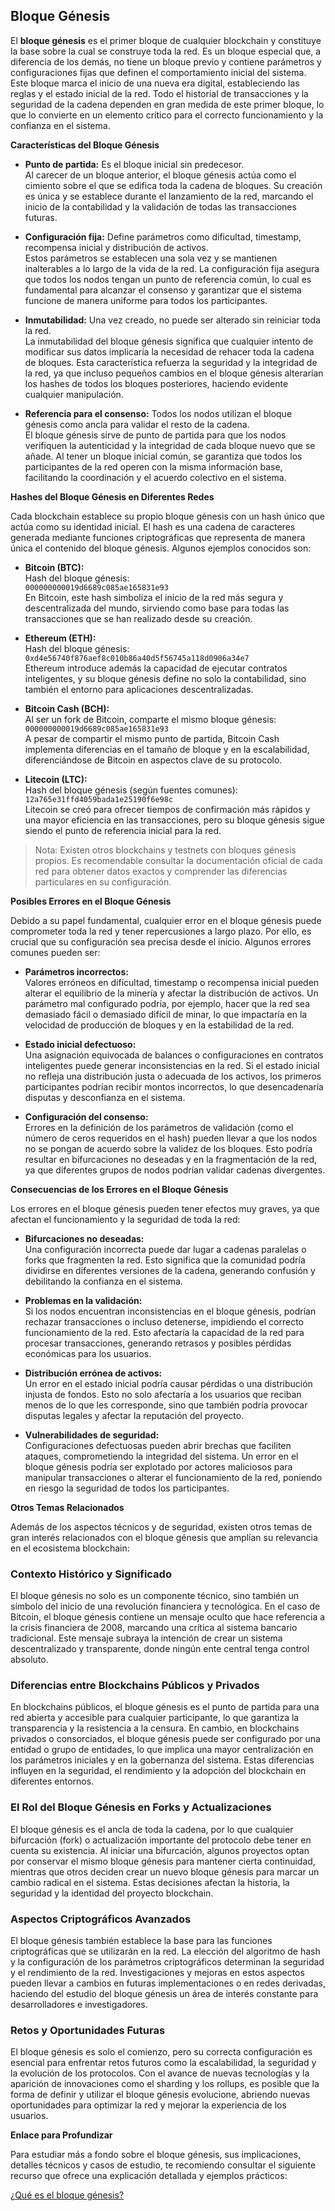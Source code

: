 ## **Bloque Génesis**

El **bloque génesis** es el primer bloque de cualquier blockchain y constituye la base sobre la cual se construye toda la red. Es un bloque especial que, a diferencia de los demás, no tiene un bloque previo y contiene parámetros y configuraciones fijas que definen el comportamiento inicial del sistema. Este bloque marca el inicio de una nueva era digital, estableciendo las reglas y el estado inicial de la red. Todo el historial de transacciones y la seguridad de la cadena dependen en gran medida de este primer bloque, lo que lo convierte en un elemento crítico para el correcto funcionamiento y la confianza en el sistema.

**Características del Bloque Génesis**

- **Punto de partida:** Es el bloque inicial sin predecesor.  
  Al carecer de un bloque anterior, el bloque génesis actúa como el cimiento sobre el que se edifica toda la cadena de bloques. Su creación es única y se establece durante el lanzamiento de la red, marcando el inicio de la contabilidad y la validación de todas las transacciones futuras.

- **Configuración fija:** Define parámetros como dificultad, timestamp, recompensa inicial y distribución de activos.  
  Estos parámetros se establecen una sola vez y se mantienen inalterables a lo largo de la vida de la red. La configuración fija asegura que todos los nodos tengan un punto de referencia común, lo cual es fundamental para alcanzar el consenso y garantizar que el sistema funcione de manera uniforme para todos los participantes.

- **Inmutabilidad:** Una vez creado, no puede ser alterado sin reiniciar toda la red.  
  La inmutabilidad del bloque génesis significa que cualquier intento de modificar sus datos implicaría la necesidad de rehacer toda la cadena de bloques. Esta característica refuerza la seguridad y la integridad de la red, ya que incluso pequeños cambios en el bloque génesis alterarían los hashes de todos los bloques posteriores, haciendo evidente cualquier manipulación.

- **Referencia para el consenso:** Todos los nodos utilizan el bloque génesis como ancla para validar el resto de la cadena.  
  El bloque génesis sirve de punto de partida para que los nodos verifiquen la autenticidad y la integridad de cada bloque nuevo que se añade. Al tener un bloque inicial común, se garantiza que todos los participantes de la red operen con la misma información base, facilitando la coordinación y el acuerdo colectivo en el sistema.

**Hashes del Bloque Génesis en Diferentes Redes**

Cada blockchain establece su propio bloque génesis con un hash único que actúa como su identidad inicial. El hash es una cadena de caracteres generada mediante funciones criptográficas que representa de manera única el contenido del bloque génesis. Algunos ejemplos conocidos son:

- **Bitcoin (BTC):**  
  Hash del bloque génesis:  
  `000000000019d6689c085ae165831e93`  
  En Bitcoin, este hash simboliza el inicio de la red más segura y descentralizada del mundo, sirviendo como base para todas las transacciones que se han realizado desde su creación.

- **Ethereum (ETH):**  
  Hash del bloque génesis:  
  `0xd4e56740f876aef8c010b86a40d5f56745a118d0906a34e7`  
  Ethereum introduce además la capacidad de ejecutar contratos inteligentes, y su bloque génesis define no solo la contabilidad, sino también el entorno para aplicaciones descentralizadas.

- **Bitcoin Cash (BCH):**  
  Al ser un fork de Bitcoin, comparte el mismo bloque génesis:  
  `000000000019d6689c085ae165831e93`  
  A pesar de compartir el mismo punto de partida, Bitcoin Cash implementa diferencias en el tamaño de bloque y en la escalabilidad, diferenciándose de Bitcoin en aspectos clave de su protocolo.

- **Litecoin (LTC):**  
  Hash del bloque génesis (según fuentes comunes):  
  `12a765e31ffd4059bada1e25190f6e98c`  
  Litecoin se creó para ofrecer tiempos de confirmación más rápidos y una mayor eficiencia en las transacciones, pero su bloque génesis sigue siendo el punto de referencia inicial para la red.

> Nota: Existen otros blockchains y testnets con bloques génesis propios. Es recomendable consultar la documentación oficial de cada red para obtener datos exactos y comprender las diferencias particulares en su configuración.

**Posibles Errores en el Bloque Génesis**

Debido a su papel fundamental, cualquier error en el bloque génesis puede comprometer toda la red y tener repercusiones a largo plazo. Por ello, es crucial que su configuración sea precisa desde el inicio. Algunos errores comunes pueden ser:

- **Parámetros incorrectos:**  
  Valores erróneos en dificultad, timestamp o recompensa inicial pueden alterar el equilibrio de la minería y afectar la distribución de activos. Un parámetro mal configurado podría, por ejemplo, hacer que la red sea demasiado fácil o demasiado difícil de minar, lo que impactaría en la velocidad de producción de bloques y en la estabilidad de la red.

- **Estado inicial defectuoso:**  
  Una asignación equivocada de balances o configuraciones en contratos inteligentes puede generar inconsistencias en la red. Si el estado inicial no refleja una distribución justa o adecuada de los activos, los primeros participantes podrían recibir montos incorrectos, lo que desencadenaría disputas y desconfianza en el sistema.

- **Configuración del consenso:**  
  Errores en la definición de los parámetros de validación (como el número de ceros requeridos en el hash) pueden llevar a que los nodos no se pongan de acuerdo sobre la validez de los bloques. Esto podría resultar en bifurcaciones no deseadas y en la fragmentación de la red, ya que diferentes grupos de nodos podrían validar cadenas divergentes.

**Consecuencias de los Errores en el Bloque Génesis**

Los errores en el bloque génesis pueden tener efectos muy graves, ya que afectan el funcionamiento y la seguridad de toda la red:

- **Bifurcaciones no deseadas:**  
  Una configuración incorrecta puede dar lugar a cadenas paralelas o forks que fragmenten la red. Esto significa que la comunidad podría dividirse en diferentes versiones de la cadena, generando confusión y debilitando la confianza en el sistema.

- **Problemas en la validación:**  
  Si los nodos encuentran inconsistencias en el bloque génesis, podrían rechazar transacciones o incluso detenerse, impidiendo el correcto funcionamiento de la red. Esto afectaría la capacidad de la red para procesar transacciones, generando retrasos y posibles pérdidas económicas para los usuarios.

- **Distribución errónea de activos:**  
  Un error en el estado inicial podría causar pérdidas o una distribución injusta de fondos. Esto no solo afectaría a los usuarios que reciban menos de lo que les corresponde, sino que también podría provocar disputas legales y afectar la reputación del proyecto.

- **Vulnerabilidades de seguridad:**  
  Configuraciones defectuosas pueden abrir brechas que faciliten ataques, comprometiendo la integridad del sistema. Un error en el bloque génesis podría ser explotado por actores maliciosos para manipular transacciones o alterar el funcionamiento de la red, poniendo en riesgo la seguridad de todos los participantes.

**Otros Temas Relacionados**

Además de los aspectos técnicos y de seguridad, existen otros temas de gran interés relacionados con el bloque génesis que amplían su relevancia en el ecosistema blockchain:

### **Contexto Histórico y Significado**

El bloque génesis no solo es un componente técnico, sino también un símbolo del inicio de una revolución financiera y tecnológica. En el caso de Bitcoin, el bloque génesis contiene un mensaje oculto que hace referencia a la crisis financiera de 2008, marcando una crítica al sistema bancario tradicional. Este mensaje subraya la intención de crear un sistema descentralizado y transparente, donde ningún ente central tenga control absoluto.

### **Diferencias entre Blockchains Públicos y Privados**

En blockchains públicos, el bloque génesis es el punto de partida para una red abierta y accesible para cualquier participante, lo que garantiza la transparencia y la resistencia a la censura. En cambio, en blockchains privados o consorciados, el bloque génesis puede ser configurado por una entidad o grupo de entidades, lo que implica una mayor centralización en los parámetros iniciales y en la gobernanza del sistema. Estas diferencias influyen en la seguridad, el rendimiento y la adopción del blockchain en diferentes entornos.

### **El Rol del Bloque Génesis en Forks y Actualizaciones**

El bloque génesis es el ancla de toda la cadena, por lo que cualquier bifurcación (fork) o actualización importante del protocolo debe tener en cuenta su existencia. Al iniciar una bifurcación, algunos proyectos optan por conservar el mismo bloque génesis para mantener cierta continuidad, mientras que otros deciden crear un nuevo bloque génesis para marcar un cambio radical en el sistema. Estas decisiones afectan la historia, la seguridad y la identidad del proyecto blockchain.

### **Aspectos Criptográficos Avanzados**

El bloque génesis también establece la base para las funciones criptográficas que se utilizarán en la red. La elección del algoritmo de hash y la configuración de los parámetros criptográficos determinan la seguridad y el rendimiento de la red. Investigaciones y mejoras en estos aspectos pueden llevar a cambios en futuras implementaciones o en redes derivadas, haciendo del estudio del bloque génesis un área de interés constante para desarrolladores e investigadores.

### **Retos y Oportunidades Futuras**

El bloque génesis es solo el comienzo, pero su correcta configuración es esencial para enfrentar retos futuros como la escalabilidad, la seguridad y la evolución de los protocolos. Con el avance de nuevas tecnologías y la aparición de innovaciones como el sharding y los rollups, es posible que la forma de definir y utilizar el bloque génesis evolucione, abriendo nuevas oportunidades para optimizar la red y mejorar la experiencia de los usuarios.

**Enlace para Profundizar**

Para estudiar más a fondo sobre el bloque génesis, sus implicaciones, detalles técnicos y casos de estudio, te recomiendo consultar el siguiente recurso que ofrece una explicación detallada y ejemplos prácticos:

[¿Qué es el bloque génesis?](https://academy.bit2me.com/que-es-bloque-genesis/)
